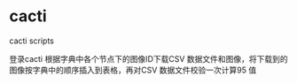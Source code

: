 # cacti
cacti scripts

登录cacti 根据字典中各个节点下的图像ID下载CSV 数据文件和图像，将下载到的图像按字典中的顺序插入到表格，再对CSV 数据文件校验一次计算95 值
